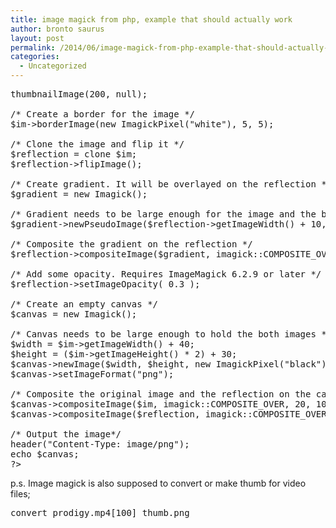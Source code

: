 ```yaml
---
title: image magick from php, example that should actually work
author: bronto saurus
layout: post
permalink: /2014/06/image-magick-from-php-example-that-should-actually-work/
categories:
  - Uncategorized
---
```

<pre><?php
// var_dump(class_exists('Imagick'));

// Report all errors except E_NOTICE
error_reporting(E_ALL &#038; ~E_NOTICE);

/* Read the image */
$im = new Imagick("test.png");

/* Thumbnail the image */
$im->thumbnailImage(200, null);

/* Create a border for the image */
$im->borderImage(new ImagickPixel("white"), 5, 5);

/* Clone the image and flip it */
$reflection = clone $im;
$reflection->flipImage();

/* Create gradient. It will be overlayed on the reflection */
$gradient = new Imagick();

/* Gradient needs to be large enough for the image and the borders */
$gradient->newPseudoImage($reflection->getImageWidth() + 10, $reflection->getImageHeight() + 10, "gradient:transparent-black");

/* Composite the gradient on the reflection */
$reflection->compositeImage($gradient, imagick::COMPOSITE_OVER, 0, 0);

/* Add some opacity. Requires ImageMagick 6.2.9 or later */
$reflection->setImageOpacity( 0.3 );

/* Create an empty canvas */
$canvas = new Imagick();

/* Canvas needs to be large enough to hold the both images */
$width = $im->getImageWidth() + 40;
$height = ($im->getImageHeight() * 2) + 30;
$canvas->newImage($width, $height, new ImagickPixel("black"));
$canvas->setImageFormat("png");

/* Composite the original image and the reflection on the canvas */
$canvas->compositeImage($im, imagick::COMPOSITE_OVER, 20, 10);
$canvas->compositeImage($reflection, imagick::COMPOSITE_OVER, 20, $im->getImageHeight() + 10);

/* Output the image*/
header("Content-Type: image/png");
echo $canvas;
?>
</pre>

p.s. Image magick is also supposed to convert or make thumb for video files;

<pre>convert prodigy.mp4[100] thumb.png</pre>